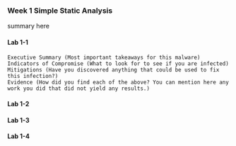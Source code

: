 ### Week 1 Simple Static Analysis
  summary here

#### Lab 1-1
  
    Executive Summary (Most important takeaways for this malware)
    Indicators of Compromise (What to look for to see if you are infected)
    Mitigations (Have you discovered anything that could be used to fix this infection?)
    Evidence (How did you find each of the above? You can mention here any work you did that did not yield any results.)


#### Lab 1-2


#### Lab 1-3


#### Lab 1-4

